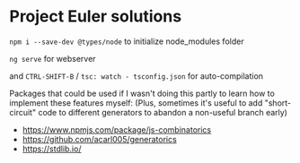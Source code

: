 # Project Euler solutions

`npm i --save-dev @types/node` to initialize node_modules folder

`ng serve` for webserver

and `CTRL-SHIFT-B` / `tsc: watch - tsconfig.json` for auto-compilation

Packages that could be used if I wasn't doing this partly to learn how to implement these features myself:
(Plus, sometimes it's useful to add "short-circuit" code to different generators to abandon a non-useful branch early)
* https://www.npmjs.com/package/js-combinatorics
* https://github.com/acarl005/generatorics
* https://stdlib.io/